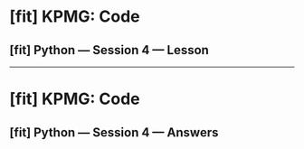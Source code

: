 # [fit] KPMG: Code
## [fit] Python — Session 4 — Lesson

---

# [fit] KPMG: Code
## [fit] Python — Session 4 — Answers
